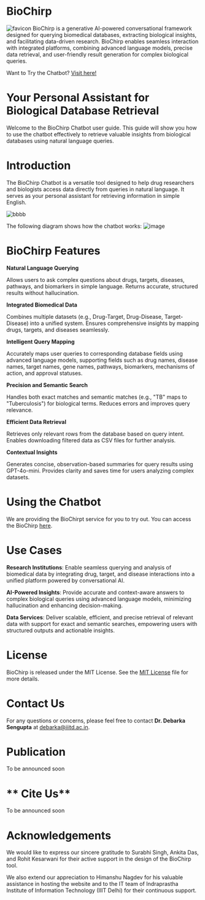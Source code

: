 # BioChirp
 ![favicon](https://github.com/user-attachments/assets/6a2d3449-3b16-44ce-a903-8a2bc4157030)
BioChirp is a generative AI-powered conversational framework designed for querying biomedical databases, extracting biological insights, and facilitating data-driven research. BioChirp enables seamless interaction with integrated platforms, combining advanced language models, precise data retrieval, and user-friendly result generation for complex biological queries.

Want to Try the Chatbot? [Visit here!](http://103.25.231.90:8003)

# **Your Personal Assistant for Biological Database Retrieval**
Welcome to the BioChirp Chatbot user guide. This guide will show you how to use the chatbot effectively to retrieve valuable insights from biological databases using natural language queries.

# **Introduction**
The BioChirp Chatbot is a versatile tool designed to help drug researchers and biologists access data directly from queries in natural language. It serves as your personal assistant for retrieving information in simple English.

![bbbb](https://github.com/user-attachments/assets/af97e569-1252-453f-8282-be994ddb1212)



The following diagram shows how the chatbot works:
![image](https://github.com/user-attachments/assets/90b3ce54-f44a-4c83-a304-42c35f36529b)

# **BioChirp Features**

**Natural Language Querying**

Allows users to ask complex questions about drugs, targets, diseases, pathways, and biomarkers in simple language.
Returns accurate, structured results without hallucination.

**Integrated Biomedical Data**

Combines multiple datasets (e.g., Drug-Target, Drug-Disease, Target-Disease) into a unified system.
Ensures comprehensive insights by mapping drugs, targets, and diseases seamlessly.

**Intelligent Query Mapping**

Accurately maps user queries to corresponding database fields using advanced language models, supporting fields such as drug names, disease names, target names, gene names, pathways, biomarkers, mechanisms of action, and approval statuses.

**Precision and Semantic Search**

Handles both exact matches and semantic matches (e.g., "TB" maps to "Tuberculosis") for biological terms.
Reduces errors and improves query relevance.

**Efficient Data Retrieval**

Retrieves only relevant rows from the database based on query intent.
Enables downloading filtered data as CSV files for further analysis.

**Contextual Insights**

Generates concise, observation-based summaries for query results using GPT-4o-mini.
Provides clarity and saves time for users analyzing complex datasets.


# Using the Chatbot
We are providing the BioChirpt service for you to try out. You can access the BioChirp [here](https://www.biochirp.net).

# **Use Cases**

**Research Institutions**: Enable seamless querying and analysis of biomedical data by integrating drug, target, and disease interactions into a unified platform powered by conversational AI.

**AI-Powered Insights**: Provide accurate and context-aware answers to complex biological queries using advanced language models, minimizing hallucination and enhancing decision-making.

**Data Services**: Deliver scalable, efficient, and precise retrieval of relevant data with support for exact and semantic searches, empowering users with structured outputs and actionable insights.


# **License**
BioChirp is released under the MIT License. See the [MIT License](LICENSE) file for more details.



# **Contact Us** 
For any questions or concerns, please feel free to contact **Dr. Debarka Sengupta** at [debarka@iiitd.ac.in](mailto:debarka@iiitd.ac.in).


# **Publication**
To be announced soon

# ** Cite Us**
To be announced soon

# **Acknowledgements**

We would like to express our sincere gratitude to Surabhi Singh, Ankita Das, and Rohit Kesarwani for their active support in the design of the BioChirp tool.

We also extend our appreciation to Himanshu Nagdev for his valuable assistance in hosting the website and to the IT team of Indraprastha Institute of Information Technology (IIIT Delhi) for their continuous support.


